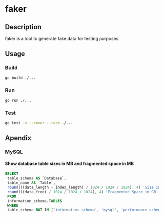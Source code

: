 # faker

## Description

faker is a tool to generate fake data for testing purposes.

## Usage

### Build

```bash
go build ./...
```

### Run

```bash
go run ./...
```

### Test

```bash
go test -v --cover --race ./...
```

## Apendix

### MySQL

#### Show database table sizes in MB and fragmented space in MB

```sql
SELECT
 table_schema AS `Database`,
 table_name AS `Table`,
 round(((data_length + index_length) / 1024 / 1024 / 1024), 4) 'Size in GB',
 round(((data_free) / 1024 / 1024 / 1024), 4) 'Fragmented Space in GB'
 FROM
 information_schema.TABLES
 WHERE
 table_schema NOT IN ('information_schema', 'mysql', 'performance_schema', 'sys');
```
